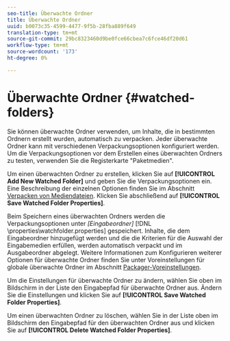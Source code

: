 ```yaml
---
seo-title: Überwachte Ordner
title: Überwachte Ordner
uuid: b0073c35-4599-4477-9f5b-28fba889f649
translation-type: tm+mt
source-git-commit: 29bc8323460d9be0fce66cbea7c6fce46df20d61
workflow-type: tm+mt
source-wordcount: '173'
ht-degree: 0%

---
```



# Überwachte Ordner {#watched-folders}

Sie können überwachte Ordner verwenden, um Inhalte, die in bestimmten Ordnern erstellt wurden, automatisch zu verpacken. Jeder überwachte Ordner kann mit verschiedenen Verpackungsoptionen konfiguriert werden. Um die Verpackungsoptionen vor dem Erstellen eines überwachten Ordners zu testen, verwenden Sie die Registerkarte &quot;Paketmedien&quot;.

Um einen überwachten Ordner zu erstellen, klicken Sie auf **[!UICONTROL Add New Watched Folder]** und geben Sie die Verpackungsoptionen ein. Eine Beschreibung der einzelnen Optionen finden Sie im Abschnitt [Verpacken von Mediendateien](../../aaxs-protecting-content/content-packaging-media-files/content-packaging-media-files-overview.md). Klicken Sie abschließend auf **[!UICONTROL Save Watched Folder Properties]**.

Beim Speichern eines überwachten Ordners werden die Verpackungsoptionen unter *[Eingabeordner]* [!DNL \properties\watchfolder.properties] gespeichert. Inhalte, die dem Eingabeordner hinzugefügt werden und die die Kriterien für die Auswahl der Eingabemedien erfüllen, werden automatisch verpackt und im Ausgabeordner abgelegt. Weitere Informationen zum Konfigurieren weiterer Optionen für überwachte Ordner finden Sie unter Voreinstellungen für globale überwachte Ordner im Abschnitt [Packager-Voreinstellungen](../../aaxs-reference-implementations/fam-air-app-usage/initial-fam-setup-set-prefs/initial-fam-setup-pkg-prefs.md).

Um die Einstellungen für überwachte Ordner zu ändern, wählen Sie oben im Bildschirm in der Liste den Eingabepfad für überwachte Ordner aus. Ändern Sie die Einstellungen und klicken Sie auf **[!UICONTROL Save Watched Folder Properties]**.

Um einen überwachten Ordner zu löschen, wählen Sie in der Liste oben im Bildschirm den Eingabepfad für den überwachten Ordner aus und klicken Sie auf **[!UICONTROL Delete Watched Folder Properties]**.
